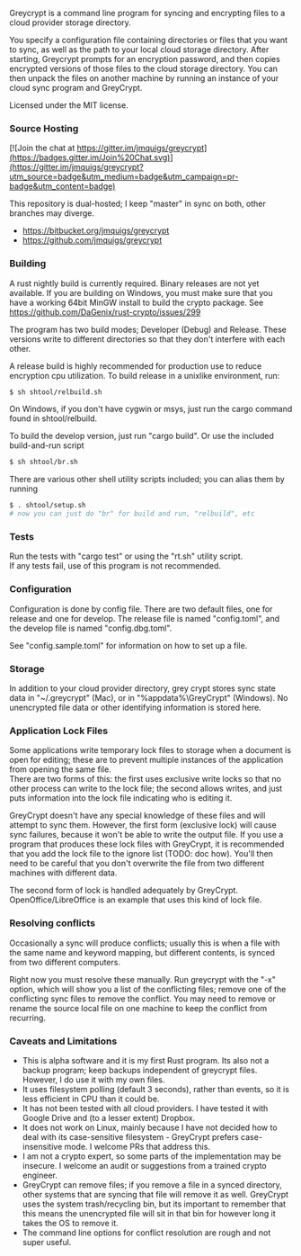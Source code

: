 Greycrypt is a command line program for syncing and encrypting files to a 
cloud provider storage directory.

You specify a configuration file containing directories or files that you want 
to sync, as well as the path to your local cloud storage directory.  After 
starting, Greycrypt prompts for an encryption password, and then copies 
encrypted versions of those files to the cloud storage directory.  You can 
then unpack the files on another machine by running an instance of your 
cloud sync program and GreyCrypt.

Licensed under the MIT license.

### Source Hosting

[![Join the chat at https://gitter.im/jmquigs/greycrypt](https://badges.gitter.im/Join%20Chat.svg)](https://gitter.im/jmquigs/greycrypt?utm_source=badge&utm_medium=badge&utm_campaign=pr-badge&utm_content=badge)

This repository is dual-hosted; I keep "master" in sync on both, other 
branches may diverge.

* https://bitbucket.org/jmquigs/greycrypt
* https://github.com/jmquigs/greycrypt

### Building 

A rust nightly build is currently required.  Binary releases are not 
yet available.  If you are building on Windows, you must make sure that you 
have a working 64bit MinGW install to build the crypto package.
See https://github.com/DaGenix/rust-crypto/issues/299

The program has two build modes; Developer (Debug) and Release.  These 
versions write to different directories so that they don't interfere with 
each other.  

A release build is highly recommended for production use to reduce encryption
cpu utilization.  To build release in a unixlike environment, run:

```bash
$ sh shtool/relbuild.sh
```

On Windows, if you don't have cygwin or msys, just run the cargo command 
found in shtool/relbuild.

To build the develop version, just run "cargo build".  Or use the included 
build-and-run script
 
```bash
$ sh shtool/br.sh
```

There are various other shell utility scripts included; you can alias them
by running
```bash
$ . shtool/setup.sh
# now you can just do "br" for build and run, "relbuild", etc
```

### Tests

Run the tests with "cargo test" or using the "rt.sh" utility script.  
If any tests fail, use of this program is not recommended.

### Configuration

Configuration is done by config file.  There are two default files, 
one for release and one for develop.  The release file is named 
"config.toml", and the develop file is named "config.dbg.toml".

See "config.sample.toml" for information on how to set up a file.

### Storage

In addition to your cloud provider directory, grey crypt stores 
sync state data in "~/.greycrypt" (Mac), or in "%appdata%\GreyCrypt"
(Windows).  No unencrypted file data or other identifying information 
is stored here.

### Application Lock Files

Some applications write temporary lock files to storage when a 
document is open for editing; these are to prevent multiple
instances of the application from opening the same file.  
There are two forms of this: the first uses exclusive write
locks so that no other process can write to the lock file; 
the second allows writes, and just puts information into the 
lock file indicating who is editing it.

GreyCrypt doesn't have any special knowledge of these files and
will attempt to sync them.  However, the first form 
(exclusive lock) will cause sync failures, because it won't be 
able to write the output file.  If you use a program that 
produces these lock files with GreyCrypt, it is recommended that
you add the lock file to the ignore list (TODO: doc how).  You'll
then need to be careful that you don't overwrite the file from
two different machines with different data. 

The second form of lock is handled adequately by GreyCrypt.  
OpenOffice/LibreOffice is an example that uses this kind of lock file.

### Resolving conflicts

Occasionally a sync will produce conflicts; usually this is when 
a file with the same name and keyword mapping, but different contents,
is synced from two different computers.  

Right now you must resolve 
these manually.  Run greycrypt with the "-x" option, which will show
you a list of the conflicting files; remove one of the conflicting sync
files to remove the conflict.  You may need to remove or rename the
source local file on one machine to keep the conflict from recurring.

### Caveats and Limitations

* This is alpha software and it is my first Rust program.  Its also not a 
backup program; keep backups independent of greycrypt files.  However,
I do use it with my own files.
* It uses filesystem polling (default 3 seconds), rather than 
events, so it is less efficient in CPU than it could be.
* It has not been tested with all cloud providers.  I have tested it with 
Google Drive and (to a lesser extent) Dropbox.
* It does not work on Linux, mainly because I have not decided how to deal
with its case-sensitive filesystem - GreyCrypt prefers case-insensitive
mode.  I welcome PRs that address this.
* I am not a crypto expert, so some parts of the implementation may be 
insecure.  I welcome an audit or suggestions from a trained crypto engineer.
* GreyCrypt can remove files; if you remove a file in a synced directory,
other systems that are syncing that file will remove it as well.
GreyCrypt uses the system trash/recycling bin, but its important to 
remember that this means the unencrypted file will sit in that bin 
for however long it takes the OS to remove it.  
* The command line options for conflict resolution are rough and 
not super useful.